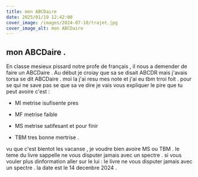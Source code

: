 ```yaml
---
title: mon ABCDaire
date: 2025/01/19 12:42:00
cover_image: /images/2024-07-10/trajet.jpg
cover_image_alt: mon ABCDaire
---
```

##  mon ABCDaire . ##
 
En classe mesieux pissard notre profe de français , il nous a demender de faire un ABCDaire .
Au début je croiay que sa se disait ABCDR mais j'avais torsa se dit ABCDaire .
moi la j'ai resu mes note et j'ai eu tbm trroi foit .
pour se qui ne save pas se que sa ve dire je vais vous expliquer le pire que tu peut avoire c'est :
 
- MI metrise isufisente 
pres 

- MF metrise faible

- MS metrise satifesant
et pour finir 

- TBM tres bonne mertrise .

vu que c'est bientot les vacanse , je voudre bien avoire MS ou TBM .
le teme du livre sappelle ne vous disputer jamais avec un spectre .
si vous vouler plus dinformation aller sur le lui : le livre ne vous disputer jamais avec un spectre  .
la date est le 14 decenbre 2024 .
